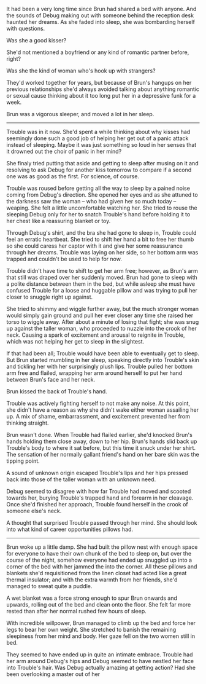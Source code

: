 It had been a very long time since Brun had shared a bed with anyone. And the sounds of Debug making out with someone behind the reception desk haunted her dreams. As she faded into sleep, she was bombarding herself with questions.

Was she a good kisser?

She'd not mentioned a boyfriend or any kind of romantic partner before, right?

Was she the kind of woman who's hook up with strangers?

They'd worked together for years, but because of Brun's hangups on her previous relationships she'd always avoided talking about anything romantic or sexual cause thinking about it too long put her in a depressive funk for a week.

Brun was a vigorous sleeper, and moved a lot in her sleep.

***

Trouble was in it now. She'd spent a while thinking about why kisses had seemingly done such a good job of helping her get out of a panic attack instead of sleeping. Maybe it was just something so loud in her senses that it drowned out the choir of panic in her mind?

She finaly tried putting that aside and getting to sleep after musing on it and resolving to ask Debug for another kiss tomorrow to compare if a second one was as good as the first. For science, of course.

Trouble was roused before getting all the way to sleep by a pained noise coming from Debug's direction. She opened her eyes and as she attuned to the darkness saw the woman – who had given her so much today – weaping. She felt a little uncomfortable watching her. She tried to rouse the sleeping Debug only for her to snatch Trouble's hand before holding it to her chest like a reassuring blanket or toy.

Through Debug's shirt, and the bra she had gone to sleep in, Trouble could feel an erratic heartbeat. She tried to shift her hand a bit to free her thumb so she could caress her captor with it and give her some reassurance through her dreams. Trouble was laying on her side, so her bottom arm was trapped and couldn't be used to help for now.

Trouble didn't have time to shift to get her arm free; however, as Brun's arm that still was draped over her suddenly moved. Brun had gone to sleep with a polite distance between them in the bed, but while asleep she must have confused Trouble for a loose and huggable pillow and was trying to pull her closer to snuggle right up against.

She tried to shimmy and wiggle further away, but the much stronger woman would simply gain ground and pull her ever closer any time she raised her torso to wiggle away. After about a minute of losing that fight; she was snug up against the taller woman, who proceeded to nuzzle into the crook of her neck. Causing a spark of excitement and arousal to reignite in Trouble, which was not helping her get to sleep in the slightest.

If that had been all; Trouble would have been able to eventually get to sleep. But Brun started mumbling in her sleep, speaking directly into Trouble's skin and tickling her with her surprisingly plush lips. Trouble pulled her bottom arm free and flailed, wrapping her arm around herself to put her hand between Brun's face and her neck.

Brun kissed the back of Trouble's hand.

Trouble was actively fighting herself to not make any noise. At this point, she didn't have a reason as why she didn't wake either woman assailing her up. A mix of shame, embarrassment, and excitement prevented her from thinking straight.

Brun wasn't done. When Trouble had flailed earlier, she'd knocked Brun's hands holding them close away, down to her hip. Brun's hands slid back up Trouble's body to where it sat before, but this time it snuck under her shirt. The sensation of her normally gallant friend's hand on her bare skin was the tipping point.

A sound of unknown origin escaped Trouble's lips and her hips pressed back into those of the taller woman with an unknown need.

Debug seemed to disagree with how far Trouble had moved and scooted towards her, burying Trouble's trapped hand and forearm in her cleavage. Once she'd finished her approach, Trouble found herself in the crook of someone else's neck.

A thought that surprised Trouble passed through her mind. She should look into what kind of career opportunities pillows had.

***

Brun woke up a little damp. She had built the pillow nest with enough space for everyone to have their own chunk of the bed to sleep on, but over the course of the night, somehow everyone had ended up snuggled up into a corner of the bed with her jammed the into the corner. All these pillows and blankets she'd requisitioned from the linen closet had acted like a great thermal insulator; and with the extra warmth from her friends, she'd managed to sweat quite a puddle.

A wet blanket was a force strong enough to spur Brun onwards and upwards, rolling out of the bed and clean onto the floor. She felt far more rested than after her normal rushed few hours of sleep.

With incredible willpower, Brun managed to climb up the bed and force her legs to bear her own weight. She stretched to banish the remaining sleepiness from her mind and body. Her gaze fell on the two women still in bed.

They seemed to have ended up in quite an intimate embrace. Trouble had her arm around Debug's hips and Debug seemed to have nestled her face into Trouble's hair. Was Debug actually amazing at getting action? Had she been overlooking a master out of her